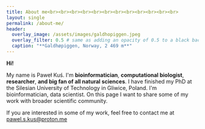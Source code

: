 ```yaml
---
title: About me<br><br><br><br><br><br><br><br><br><br><br><br>
layout: single
permalink: /about-me/
header:
  overlay_image: /assets/images/galdhopiggen.jpeg
  overlay_filter: 0.5 # same as adding an opacity of 0.5 to a black background
  caption: "**Galdhøpiggen, Norway, 2 469 m**"
---
```


**Hi!**

My name is Paweł Kuś. I'm **bioinformatician**, **computational biologist**, **researcher**, **and big fan of all natural sciences**. I have finished my PhD at the Silesian University of Technology in Gliwice, Poland. I'm bioinformatician, data scientist. On this page I want to share some of my work with broader scientific community.

If you are interested in some of my work, feel free to contact me at [pawel.s.kus@proton.me](mailto:pawel.s.kus@proton.me)
